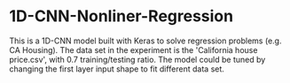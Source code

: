 # 1D-CNN-Nonliner-Regression
This is a 1D-CNN model built with Keras to solve regression problems (e.g. CA Housing).
The data set in the experiment is the 'California house price.csv', with 0.7 training/testing ratio. The model could be tuned by changing the first layer input shape to fit different data set.
